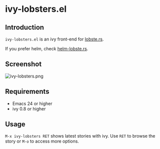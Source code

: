 # ivy-lobsters.el

<!-- [![MELPA](http://melpa.org/packages/ivy-lobsters-badge.svg)](http://melpa.org/#/ivy-lobsters) -->


## Introduction

`ivy-lobsters.el` is an ivy front-end for [lobste.rs](https://lobste.rs/).

If you prefer helm, check [helm-lobste.rs](https://github.com/julienXX/helm-lobste.rs).


## Screenshot

![ivy-lobsters.png](https://d26dzxoao6i3hh.cloudfront.net/items/1N3l1x3v293S2H3C3x1h/ivy-lobsters.png)


## Requirements

* Emacs 24 or higher
* ivy 0.8 or higher


## Usage

`M-x ivy-lobsters RET` shows latest stories with ivy. Use `RET` to browse the story or `M-o` to access more options.
